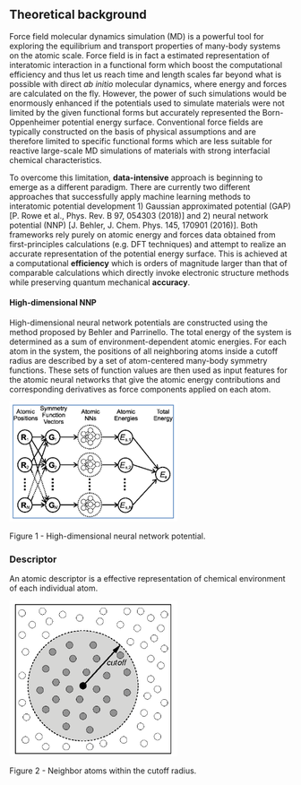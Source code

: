 ## Theoretical background

Force field molecular dynamics simulation (MD) is a powerful tool for exploring the equilibrium and transport properties of many-body systems on the atomic scale. Force field is in fact a estimated representation of interatomic interaction in a functional form which boost the computational efficiency and thus let us reach time and length scales far beyond what is possible with direct _ab initio_ molecular dynamics, where energy and forces are calculated on the fly. However, the power of such simulations would be enormously enhanced if the potentials used to simulate materials were not limited by the given functional forms but accurately represented the Born-Oppenheimer potential energy surface. Conventional force fields are typically constructed on the basis of physical assumptions and are therefore limited to specific functional forms which are less suitable for reactive large-scale MD simulations of materials with strong interfacial chemical characteristics.

To overcome this limitation, __data-intensive__ approach is beginning to emerge as a different paradigm. There are currently two different approaches that successfully apply machine learning methods to interatomic potential development 1) Gaussian approximated potential (GAP) [P. Rowe et al., Phys. Rev. B 97, 054303 (2018)] and 2) neural network potential (NNP) [J. Behler, J. Chem. Phys. 145, 170901 (2016)]. Both frameworks rely purely on atomic energy and forces data obtained from first-principles calculations (e.g. DFT techniques) and attempt to realize an accurate representation of the potential energy surface. This is achieved at a computational __efficiency__ which is orders of magnitude larger than that of comparable calculations which directly invoke electronic structure methods while preserving quantum mechanical __accuracy__.

#### High-dimensional NNP
High-dimensional neural network potentials are constructed using the method proposed by Behler and Parrinello. The total energy of the system is determined as a sum of environment-dependent atomic energies. For each atom in the system, the positions of all neighboring atoms inside a cutoff radius are described by a set of atom-centered many-body symmetry functions. These sets of function values are then used as input features for the atomic neural networks that give the atomic energy contributions and
corresponding derivatives as force components applied on each atom.

<img src="./docs/images/nnp.png" alt="NNP" width="300"/>
<p align = "left">
Figure 1 - High-dimensional
neural network potential.
</p>

### Descriptor
An atomic descriptor is a effective representation of chemical environment of each individual atom.

<img src="./docs/images/cutoff.png" alt="NNP" width="300"/>
<p align = "left">
Figure 2 - Neighbor atoms within the cutoff radius.
</p>